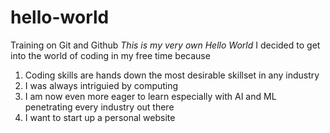 # hello-world
Training on Git and Github
*This is my very own Hello World*
I decided to get into the world of coding in my free time because
1. Coding skills are hands down the most desirable skillset in any industry
2. I was always intriguied by computing
3. I am now even more eager to learn especially with AI and ML penetrating every industry out there
4. I want to start up a personal website

